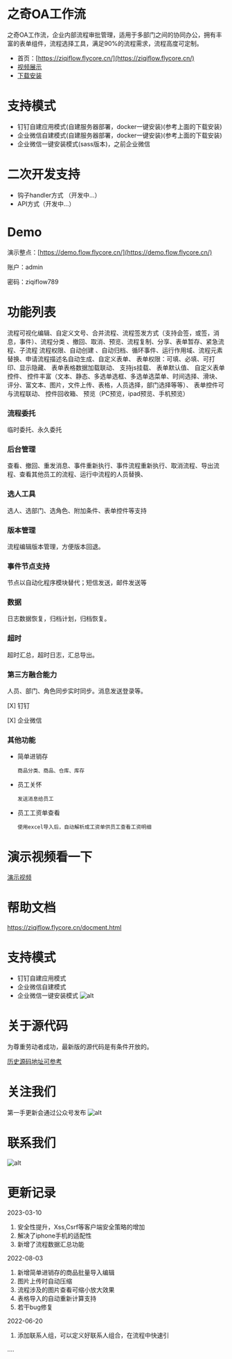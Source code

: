 # 之奇OA工作流
之奇OA工作流，企业内部流程审批管理，适用于多部门之间的协同办公，拥有丰富的表单组件，流程选择工具，满足90%的流程需求，流程高度可定制。

- 首页：[https://ziqiflow.flycore.cn/](https://ziqiflow.flycore.cn/)
- [视频展示](https://www.bilibili.com/medialist/play/354309327?from=space&business=space_series&business_id=2429909&desc=1&spm_id_from=333.999.0.0)
- [下载安装](./之奇本地版本搭建.md)


# 支持模式

- 钉钉自建应用模式(自建服务器部署，docker一键安装)(参考上面的下载安装)
- 企业微信自建模式(自建服务器部署，docker一键安装)(参考上面的下载安装)
- 企业微信一键安装模式(sass版本)，之前企业微信

# 二次开发支持

- 钩子handler方式 （开发中...）
- API方式（开发中...）


# Demo
演示整点：[https://demo.flow.flycore.cn/](https://demo.flow.flycore.cn/)

账户：admin 

密码：ziqiflow789

# 功能列表
流程可视化编辑、自定义文号、合并流程、流程签发方式（支持会签，或签，消息，事件）、流程分类	、撤回、取消、预览、流程复制、分享、表单暂存、紧急流程、子流程	流程权限、自动创建
、自动归档、循环事件、运行作用域、流程元素替换、申请流程描述名自动生成、自定义表单、
表单权限：可填、必填、可打印、显示隐藏、
表单表格数据加载联动、
支持js挂载、
表单默认值、
自定义表单控件、
控件丰富（文本、静态、多选单选框、多选单选菜单、时间选择、滑块、评分、富文本、图片，文件上传、表格，人员选择，部门选择等等）、
表单控件可与流程联动、
控件回收箱、
预览（PC预览，ipad预览、手机预览）

### 流程委托

临时委托、永久委托

### 后台管理

查看、撤回、重发消息、事件重新执行、事件流程重新执行、取消流程、导出流程、查看其他员工的流程、运行中流程的人员替换、

### 选人工具

选人、选部门、选角色、附加条件、表单控件等支持


### 版本管理
流程编辑版本管理，方便版本回退。


### 事件节点支持
节点以自动化程序模块替代；短信发送，邮件发送等

### 数据
日志数据恢复，归档计划，归档恢复。

### 超时
超时汇总，超时日志，汇总导出。

### 第三方融合能力
人员、部门、角色同步实时同步。消息发送登录等。

[X] 钉钉

[X] 企业微信

### 其他功能

- 简单进销存

      商品分类、商品、仓库、库存

- 员工关怀

      发送消息给员工

- 员工工资单查看

      使用excel导入后，自动解析成工资单供员工查看工资明细

# 演示视频看一下
[演示视频](https://www.bilibili.com/medialist/play/354309327?from=space&business=space_series&business_id=2429909&desc=1&spm_id_from=333.999.0.0)

# 帮助文档
[https://ziqiflow.flycore.cn/docment.html
](https://ziqiflow.flycore.cn/docment.html
)

# 支持模式

- 钉钉自建应用模式
- 企业微信自建模式
- 企业微信一键安装模式
![alt](./images/QRcode-small.png)

# 关于源代码

为尊重劳动者成功，最新版的源代码是有条件开放的。

[历史源码地址可参考](https://github.com/ziqiflow/oaflow2019.git)




# 关注我们

第一手更新会通过公众号发布
![alt](./images/%E6%89%AB%E7%A0%81_%E6%90%9C%E7%B4%A2%E8%81%94%E5%90%88%E4%BC%A0%E6%92%AD%E6%A0%B7%E5%BC%8F-%E6%A0%87%E5%87%86%E8%89%B2%E7%89%88.png)



# 联系我们

![alt](./images/23761658048125_.pic.jpg)


# 更新记录

2023-03-10

1. 安全性提升，Xss,Csrf等客户端安全策略的增加
2. 解决了iphone手机的适配性
3. 新增了流程数据汇总功能

2022-08-03

1. 新增简单进销存的商品批量导入编辑
2. 图片上传时自动压缩
3. 流程涉及的图片查看可缩小放大效果
4. 表格导入的自动重新计算支持
5. 若干bug修复


2022-06-20

1. 添加联系人组，可以定义好联系人组合，在流程中快速引


....